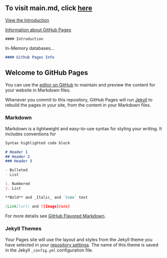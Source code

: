 ## To visit main.md, click [here](https://damapak.github.io/emergent_database_tech/main.md)

[View the Introduction](#introduction)

[Information about GitHub Pages](#github-pages-info)

```
#### Introduction
```
In-Memory databases...

```markdown
#### Github Pages Info
```
## Welcome to GitHub Pages

You can use the [editor on GitHub](https://github.com/damapak/emergent_database_tech/edit/master/README.md) to maintain and preview the content for your website in Markdown files.

Whenever you commit to this repository, GitHub Pages will run [Jekyll](https://jekyllrb.com/) to rebuild the pages in your site, from the content in your Markdown files.

### Markdown

Markdown is a lightweight and easy-to-use syntax for styling your writing. It includes conventions for

```markdown
Syntax highlighted code block

# Header 1
## Header 2
### Header 3

- Bulleted
- List

1. Numbered
2. List

**Bold** and _Italic_ and `Code` text

[Link](url) and ![Image](src)
```

For more details see [GitHub Flavored Markdown](https://guides.github.com/features/mastering-markdown/).

### Jekyll Themes

Your Pages site will use the layout and styles from the Jekyll theme you have selected in your [repository settings](https://github.com/damapak/emergent_database_tech/settings). The name of this theme is saved in the Jekyll `_config.yml` configuration file.

